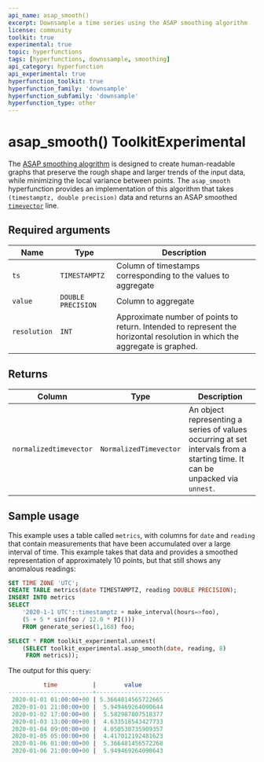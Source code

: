 ```yaml
---
api_name: asap_smooth()
excerpt: Downsample a time series using the ASAP smoothing algorithm
license: community
toolkit: true
experimental: true
topic: hyperfunctions
tags: [hyperfunctions, downssample, smoothing]
api_category: hyperfunction
api_experimental: true
hyperfunction_toolkit: true
hyperfunction_family: 'downsample'
hyperfunction_subfamily: 'downsample'
hyperfunction_type: other
---
```


# asap_smooth()  <tag type="toolkit">Toolkit</tag><tag type="experimental">Experimental</tag>
The [ASAP smoothing alogrithm][asap-algorithm] is designed to create 
human-readable graphs that preserve the rough shape and larger trends 
of the input data, while minimizing the local variance between points. 
The `asap_smooth` hyperfunction provides an implementation of this 
algorithm that takes `(timestamptz, double precision)` data and returns 
an ASAP smoothed [`timevector`][hyperfunctions-timevectors] line.

## Required arguments

|Name| Type |Description|
|-|-|-|
|`ts`|`TIMESTAMPTZ`|Column of timestamps corresponding to the values to aggregate|
|`value`|`DOUBLE PRECISION`|Column to aggregate|
|`resolution`|`INT`|Approximate number of points to return. Intended to represent the horizontal resolution in which the aggregate is graphed.|

## Returns

|Column|Type|Description|
|-|-|-|
|`normalizedtimevector`|`NormalizedTimevector`|An object representing a series of values occurring at set intervals from a starting time. It can be unpacked via `unnest`.|

## Sample usage
This example uses a table called `metrics`, with columns for `date` and 
`reading` that contain measurements that have been accumulated over 
a large interval of time. This example takes that data and provides a 
smoothed representation of approximately 10 points, but that still shows 
any anomalous readings:
```sql
SET TIME ZONE 'UTC';
CREATE TABLE metrics(date TIMESTAMPTZ, reading DOUBLE PRECISION);
INSERT INTO metrics
SELECT
    '2020-1-1 UTC'::timestamptz + make_interval(hours=>foo),
    (5 + 5 * sin(foo / 12.0 * PI()))
    FROM generate_series(1,168) foo;

```

```sql
SELECT * FROM toolkit_experimental.unnest(
    (SELECT toolkit_experimental.asap_smooth(date, reading, 8)
     FROM metrics));
```

The output for this query:
```sql
          time          |        value
------------------------+---------------------
 2020-01-01 01:00:00+00 | 5.3664814565722665
 2020-01-01 21:00:00+00 |  5.949469264090644
 2020-01-02 17:00:00+00 |  5.582987807518377
 2020-01-03 13:00:00+00 |  4.633518543427733
 2020-01-04 09:00:00+00 |  4.050530735909357
 2020-01-05 05:00:00+00 |  4.417012192481623
 2020-01-06 01:00:00+00 |  5.366481456572268
 2020-01-06 21:00:00+00 |  5.949469264090643
```


[asap-algorithm]: https://arxiv.org/pdf/1703.00983.pdf
[hyperfunctions-timevectors]: timescaledb/:currentVersion:/how-to-guides/hyperfunctions/function-pipelines/#timevectors
